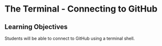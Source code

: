 # The Terminal - Connecting to GitHub

## Learning Objectives
Students will be able to connect to GitHub using a terminal shell.